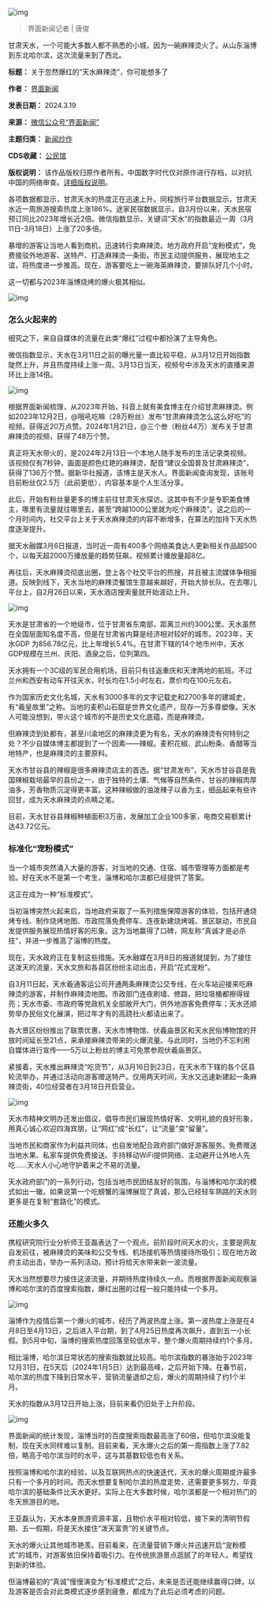 ![img](https://chinadigitaltimes.net/chinese/files/2024/03/post-706072-65f9bf2374624.)



> 
> 界面新闻记者 | 唐俊
> 
> 
> 


甘肃天水，一个可能大多数人都不熟悉的小城，因为一碗麻辣烫火了。从山东淄博到东北哈尔滨，这次流量来到了西北。




**标题：** 关于忽然爆红的“天水麻辣烫”，你可能想多了  

**作者：** [界面新闻](https://chinadigitaltimes.net/space/界面新闻)  

**发表日期：** 2024.3.19  

**来源：** [微信公众号“界面新闻”](https://web.archive.org/web/20240319163605/https://mp.weixin.qq.com/s/dqAF04gXI6g7rI2RonIrxg)  

**主题归类：** [新闻炒作](https://chinadigitaltimes.net/space/新闻炒作)  

**CDS收藏：** [公民馆](https://chinadigitaltimes.net/space/%E5%85%AC%E6%B0%91%E9%A6%86)  

**版权说明：** 该作品版权归原作者所有。中国数字时代仅对原作进行存档，以对抗中国的网络审查。[详细版权说明](https://chinadigitaltimes.net/chinese/copyright)。


各项数据都显示，甘肃天水的热度正在迅速上升。同程旅行平台数据显示，甘肃天水近一周旅游搜索热度上涨186%。途家民宿数据显示，自3月份以来，天水民宿预订同比2023年增长近2倍。微信指数显示，关键词“天水”的指数最近一周（3月11日-3月18日）上涨了20多倍。


暴增的游客让当地人看到商机，迅速转行卖麻辣烫。地方政府开启“宠粉模式”，免费接驳外地游客、送特产、打造麻辣烫一条街。市民主动提供服务，展现地主之谊，将热度进一步推高。现在，游客要吃上一碗海英麻辣烫，要排队好几个小时。


这一切都与2023年淄博烧烤的爆火极其相似。


![img](https://chinadigitaltimes.net/chinese/files/2024/03/post-706072-65f9bf238c848.png)


### **怎么火起来的** 


细究之下，来自自媒体的流量在此类“爆红”过程中都扮演了主导角色。


微信指数显示，天水在3月11日之前的曝光量一直比较平稳，从3月12日开始指数陡然上升，并且热度持续上涨一周。3月13日当天，视频号中涉及天水的直播来源环比上涨14倍。


![img](https://chinadigitaltimes.net/chinese/files/2024/03/post-706072-65f9bf23a2dd9.)


根据界面新闻梳理，从2023年开始，抖音上就有美食博主在介绍甘肃麻辣烫。例如2023年12月2日，@哦吼吃嘛（28万粉丝）发布“甘肃麻辣烫怎么这么好吃”的视频，获得近20万点赞。2024年1月21日，@三个叁（粉丝44万）发布关于甘肃麻辣烫的视频，获得了48万个赞。


真正将天水带火的，是2024年2月13日一个本地人随手发布的生活记录类视频。该视频仅有7秒钟，画面是颜色红艳的麻辣烫，配音“建议全国普及甘肃麻辣烫”，获得了136万个赞。据新华社报道，该博主是天水人。界面新闻查询发现，该账号目前粉丝仅2.5万（此前更低），内容基本是个人生活分享。


此后，开始有粉丝量更多的博主前往甘肃天水探访。这其中有不少是专职美食博主，哪里有流量就往哪里去，甚至“跨越1000公里就为吃个麻辣烫”。这之后的一个月时间内，社交平台上关于天水麻辣烫的内容不断增多，在算法的加持下天水热度逐渐提升。


据天水融媒3月6日报道，当时近一周有400多个网络美食达人更新相关作品超500个，以每天超2000万播放量的趋势狂飙，视频累计播放量超8亿。


再往后，天水麻辣烫彻底出圈，登上各个社交平台的热搜，并且被主流媒体争相报道。反映到线下，天水当地的麻辣烫餐馆生意越来越好，开始大排长队。在去哪儿平台上，自2月26日以来，天水酒店搜索量就开始波动上升。


![img](https://chinadigitaltimes.net/chinese/files/2024/03/post-706072-65f9bf23c49a3.)


天水是甘肃省的一个地级市，位于甘肃省东南部，距离兰州约300公里。天水虽然在全国层面知名度不高，但是在甘肃省内算是经济相对较好的城市。2023年，天水GDP 为856.78亿元，比上年增长5.4%。在甘肃下辖的14个地市州中，天水GDP规模在兰州、庆阳、酒泉之后，位列第四。


天水拥有一个3C级的军民合用机场，目前只有往返重庆和天津两地的航班。不过兰州和西安有动车开往天水，时长均在1.5小时左右，票价均在100元左右。


作为国家历史文化名城，天水有3000多年的文字记载史和2700多年的建城史，有“羲皇故里”之称。当地的麦积山石窟是世界文化遗产，现存一万多尊塑像。天水人可能没想到，带火这个城市的不是历史文化底蕴，而是麻辣烫。


但麻辣烫到处都有，甚至川渝地区的麻辣烫更为有名，天水的麻辣烫有何特别之处？不少自媒体博主都提到了一个因素——辣椒。麦积花椒、武山粉条、香醋等当地特产，也是麻辣烫的主要原料。


天水市甘谷县的辣椒是很多麻辣烫店主的首选。据“甘肃发布”，天水市甘谷县是我国辣椒栽培最早的县份之一，由于独特的土壤、气候等自然条件，甘谷的辣椒肉厚油多，芳香物质沉淀得更丰富。这种辣椒做的油泼辣子以香为主，细品起来有些许回甘，成为天水麻辣烫的点睛之笔。


目前，天水甘谷县辣椒种植面积3万亩，发展加工企业100多家，电商交易额累计达43.72亿元。


### **标准化“宠粉模式”** 


当一个城市突然涌入大量的游客，对当地的交通、住宿、城市管理等方面都是考验。好在天水不是第一个考生，淄博和哈尔滨都已经提供了答案。


这正在成为一种“标准模式”。


当初淄博突然火起来后，当地政府采取了一系列措施保障游客的体验，包括开通烧烤专线、制作烧烤地图、市政院落免费停车、连夜新建烧烤城、景区联动，市民自发提供服务展现热情好客的形象。这为当地赢得了口碑，网友称“真诚才是必杀技”，并进一步推高了淄博的热度。


现在，天水政府正在复制这些措施。天水融媒在3月8日的报道就提到，为了接住这泼天的流量，天水文旅和各县区纷纷主动出击，开启“花式宠粉”。


自3月11日起，天水羲通客运公司开通两条麻辣烫公交专线，在火车站迎接来吃麻辣烫的游客，并制作麻辣烫地图。市政部门连夜刷墙、修路，把垃圾桶都擦得锃亮；天水市委、市政府等党政机关全部敞开大门，供外地游客免费停车；天水还顺势举办民俗文化展演，把过年才有的高跷社火都请出来了。


各大景区纷纷推出了联票优惠，天水市博物馆、伏羲庙景区和天水民俗博物馆的开放时间延长至21点，来承接麻辣烫带来的火爆流量。与此同时，当地仍不忘利用自媒体进行宣传——5万以上粉丝的博主可免票参观伏羲庙景区。


紧接着，天水推出麻辣烫“吃货节”，从3月16日到23日，在天水市下辖的各个区县轮流举办，并通过活动向游客赠送特产。仅用两天时间，天水又迅速新建起一条麻辣烫街，40位经营者在3月18日开启营业。


![img](https://chinadigitaltimes.net/chinese/files/2024/03/post-706072-65f9bf23e7789.)


天水市精神文明办还发出倡议，倡导市民们展现热情好客、文明礼貌的良好形象，用真心诚心欢迎四海宾朋，让“网红”成“长红”，让“流量”变“留量”。


当地市民和商家作为利益共同体，也自发地配合政府部门做好游客服务。免费赠送当地水果、私家车提供免费接送、手持移动WiFi提供网络、主动避开让外地人先吃……天水人小心地守护着来之不易的流量。


天水政府部门的一系列行动，包括当地市民团结友好的氛围，与淄博和哈尔滨的模式如出一辙。如果说第一个吃螃蟹的淄博展现了真诚，那么已经轻车熟路的天水则更多是在复制“套路化”的模式。


### **还能火多久** 


携程研究院行业分析师王亚磊表达了一个观点。前阶段时间天水的火，主要是网友自发前往，被麻辣烫的美味和公交专线、机场接机等热情接待所吸引；现在地方政府主动出击，举办一系列活动，预计将给天水带来新一波流量。


天水当然想要尽力接住这波流量，并期待热度持续久一点。而根据界面新闻观察淄博和哈尔滨的百度搜索指数，爆红出圈的过程一般只能持续一个多月。


![img](https://chinadigitaltimes.net/chinese/files/2024/03/post-706072-65f9bf240e2c6.)


淄博作为疫情后第一个爆火的城市，经历了两波热度上涨。第一波热度上涨是在4月8日至4月13日，之后进入平台期，到了4月25日热度再次飙升，直到五一小长假。到5月中旬，淄博的搜索热度回落至较低水平，整个爆火周期持续约1个多月。


相比淄博，哈尔滨日常状态的搜索指数就比较高。哈尔滨指数的暴涨始于2023年12月31日，在5天后（2024年1月5日）达到最高峰，之后开始下降。在春节前，哈尔滨的热度下降到日常水平，营销流量退却之后，爆火的周期持续了约1个半月。


天水的指数从3月12日开始上涨，目前来看仍旧处于上升阶段。


![img](https://chinadigitaltimes.net/chinese/files/2024/03/post-706072-65f9bf242bf11.)


界面新闻的统计发现，淄博当时的百度搜索指数最高涨了60倍，但哈尔滨没能复制，现在天水同样难以复制。目前来看，天水爆火之后的第一周指数上涨了7.82倍，略高于哈尔滨当时的水平，这与其基数较低也有关系。


按照淄博和哈尔滨的经验，以及互联网热点的快速迭代，天水的爆火周期或许最多只有一个多月的时间。而天水想要复制哈尔滨的热度走势，还需要更多努力，毕竟哈尔滨的基础条件比天水更好。实际上在大多数时候，哈尔滨都是一个相对热门的冬天旅游目的地。


王亚磊认为，天水本身旅游资源丰富，且物价水平相对较低，接下来的清明节假期、五一假期，将是天水接住“泼天富贵”的关键节点。


天水的爆火让其他城市艳羡。目前看来，在流量营销下爆火并迅速开启“宠粉模式”的城市，对游客依旧保持着吸引力。在传统旅游景点逛腻了的年轻人，希望找到新的体验。


但淄博最初的“真诚”慢慢演变为“标准模式”之后，未来是否还能继续赢得口碑，以及游客是否会对此类模式逐步感到疲惫，都成为了此后必须考虑的问题。

